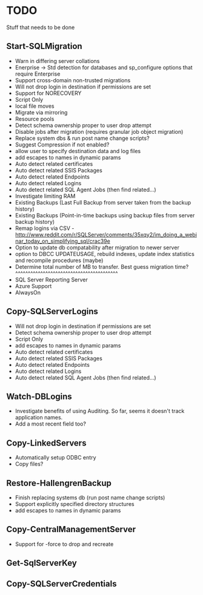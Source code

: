 # TODO
Stuff that needs to be done

Start-SQLMigration
--------------
- Warn in differing server collations
- Enerprise -> Std detection for databases and sp_configure options that require Enterprise
- Support cross-domain non-trusted migrations
- Will not drop login in destination if permissions are set
- Support for NORECOVERY
- Script Only
- local file moves
- Migrate via mirroring
- Resource pools
- Detect schema ownership proper to user drop attempt
- Disable jobs after migration (requires granular job object migration)
- Replace system dbs & run post name change scripts?
- Suggest Compression if not enabled?
- allow user to specify destination data and log files
- add escapes to names in dynamic params
- Auto detect related certificates
- Auto detect related SSIS Packages
- Auto detect related Endpoints 
- Auto detect related Logins
- Auto detect related SQL Agent Jobs (then find related...)
- Investigate limiting RAM
- Existing Backups (Last Full Backup from server taken from the backup history)
- Existing Backups (Point-in-time backups using backup files from server backup history)
- Remap logins via CSV - http://www.reddit.com/r/SQLServer/comments/35xqy2/im_doing_a_webinar_today_on_simplifying_sql/crac39e
- Option to update db compatability after migration to newer server
- option to DBCC UPDATEUSAGE, rebuild indexes, update index statistics and recompile procedures (maybe)
- Determine total number of MB to transfer. Best guess migration time?
^^^^^^^^^^^^^^^^^^^^^^^^^^^^^^^^^^^^^^^^^
- SQL Server Reporting Server
- Azure Support
- AlwaysOn

Copy-SQLServerLogins
--------------
- Will not drop login in destination if permissions are set
- Detect schema ownership proper to user drop attempt
- Script Only
- add escapes to names in dynamic params
- Auto detect related certificates
- Auto detect related SSIS Packages
- Auto detect related Endpoints 
- Auto detect related Logins
- Auto detect related SQL Agent Jobs (then find related...)
	
Watch-DBLogins
--------------
- Investigate benefits of using Auditing. So far, seems it doesn't track application names.
- Add a most recent field too?
	
Copy-LinkedServers
--------------
- Automatically setup ODBC entry
- Copy files?

	
Restore-HallengrenBackup
--------------
- Finish replacing systems db (run post name change scripts)
- Support explicitly specified directory structures
- add escapes to names in dynamic params

Copy-CentralManagementServer
--------------
- Support for -force to drop and recreate

Get-SqlServerKey
--------------
	
Copy-SQLServerCredentials
--------------